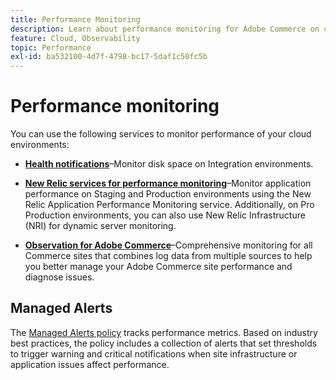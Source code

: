 ```yaml
---
title: Performance Monitoring
description: Learn about performance monitoring for Adobe Commerce on cloud infrastructure.
feature: Cloud, Observability
topic: Performance
exl-id: ba532100-4d7f-4798-bc17-5daf1c50fc5b
---
```

# Performance monitoring

You can use the following services to monitor performance of your cloud environments:

- **[Health notifications](../integrations/health-notifications.md)**–Monitor disk space on Integration environments.

- **[New Relic services for performance monitoring](new-relic.md)**–Monitor application performance on Staging and Production environments using the New Relic Application Performance Monitoring service. Additionally, on Pro Production environments, you can also use New Relic Infrastructure (NRI) for dynamic server monitoring.
- **[Observation for Adobe Commerce](https://experienceleague.adobe.com/docs/commerce-operations/tools/observation-for-adobe-commerce/intro.html)**–Comprehensive monitoring for all Commerce sites that combines log data from multiple sources to help you better manage your Adobe Commerce site performance and diagnose issues.

## Managed Alerts

The [Managed Alerts policy](new-relic.md#monitor-performance-with-managed-alerts) tracks performance metrics. Based on industry best practices, the policy includes a collection of alerts that set thresholds to trigger warning and critical notifications when site infrastructure or application issues affect performance.
